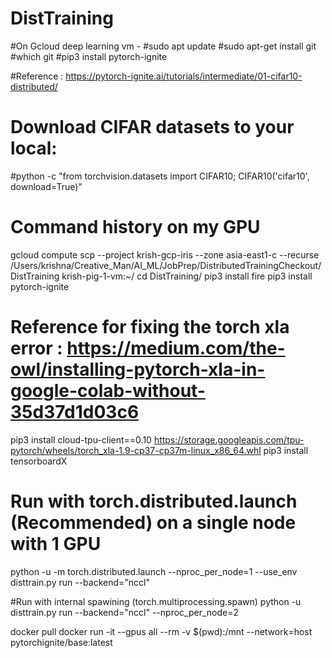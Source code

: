 # DistTraining
#On Gcloud deep learning vm -
#sudo apt update
#sudo apt-get install git
#which git
#pip3 install pytorch-ignite

#Reference : https://pytorch-ignite.ai/tutorials/intermediate/01-cifar10-distributed/

# Download CIFAR datasets to your local:
#python -c "from torchvision.datasets import CIFAR10; CIFAR10('cifar10', download=True)"   


Command history on my GPU
==========================
gcloud compute scp --project krish-gcp-iris --zone asia-east1-c --recurse /Users/krishna/Creative_Man/AI_ML/JobPrep/DistributedTrainingCheckout/DistTraining krish-pig-1-vm:~/
cd DistTraining/
pip3 install fire
pip3 install pytorch-ignite
# Reference for fixing the torch xla error : https://medium.com/the-owl/installing-pytorch-xla-in-google-colab-without-35d37d1d03c6
pip3 install cloud-tpu-client==0.10 https://storage.googleapis.com/tpu-pytorch/wheels/torch_xla-1.9-cp37-cp37m-linux_x86_64.whl
pip3 install tensorboardX
# Run with torch.distributed.launch (Recommended) on a single node with 1 GPU
python -u -m torch.distributed.launch --nproc_per_node=1 --use_env disttrain.py run --backend="nccl"

#Run with internal spawining (torch.multiprocessing.spawn)
python -u disttrain.py run --backend="nccl" --nproc_per_node=2



docker pull 
docker run -it --gpus all --rm -v $(pwd):/mnt --network=host pytorchignite/base:latest